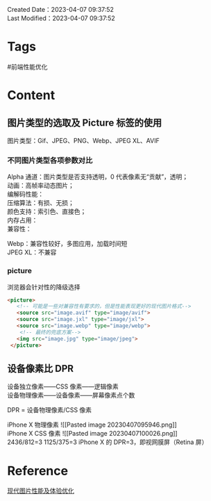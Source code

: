 Created Date：2023-04-07 09:37:52  
Last Modified：2023-04-07 09:37:52

# Tags

#前端性能优化

# Content

## 图片类型的选取及 Picture 标签的使用

图片类型：Gif、JPEG、PNG、Webp、JPEG XL、AVIF  

### 不同图片类型各项参数对比

Alpha 通道：图片类型是否支持透明，0 代表像素无“贡献”，透明；  
动画：高帧率动态图片；  
编解码性能：  
压缩算法：有损、无损；  
颜色支持：索引色、直接色；  
内存占用：  
兼容性：

Webp：兼容性较好，多图应用，加载时间短  
JPEG XL：不兼容

### picture

浏览器会针对性的降级选择

```html
<picture>
   <!-- 可能是一些对兼容性有要求的，但是性能表现更好的现代图片格式-->
   <source src="image.avif" type="image/avif">
   <source src="image.jxl" type="image/jxl">
   <source src="image.webp" type="image/webp">
    <!-- 最终的兜底方案-->
   <img src="image.jpg" type="image/jpeg">
 </picture>
```

## 设备像素比 DPR

设备独立像素——CSS 像素——逻辑像素  
设备物理像素——设备像素——屏幕像素点个数

DPR = 设备物理像素/CSS 像素

iPhone X 物理像素 ![[Pasted image 20230407095946.png]]  
iPhone X CSS 像素 ![[Pasted image 20230407100026.png]]  
2436/812=3 1125/375=3 iPhone X 的 DPR=3，即视网膜屏（Retina 屏）

# Reference

[现代图片性能及体验优化](https://mp.weixin.qq.com/s?__biz=MjM5MTA1MjAxMQ==&mid=2651261723&idx=1&sn=ba612f0e3049fe3ab9a23068b15a2fcb&chksm=bd48d29f8a3f5b89c249582605c60e28afe824eb8526985ffd57a50efdda77d30cd65f957aef#rd)
